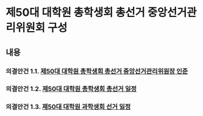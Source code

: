 제50대 대학원 총학생회 총선거 중앙선거관리위원회 구성
===

## 내용
### 의결안건 1.1. [제50대 대학원 총학생회 총선거 중앙선거관리위원장 인준](의결안건/제50대-대학원-총학생회-총선거-중앙선거관리위원장-인준.md)

### 의결안건 1.2. [제50대 대학원 총학생회 총선거 일정](의결안건/제50대-대학원-총학생회-총선거-일정.md)

### 의결안건 1.3. [제50대 대학원 과학생회 선거 일정](의결안건/제50대-대학원-과학생회-선거-일정.md)

